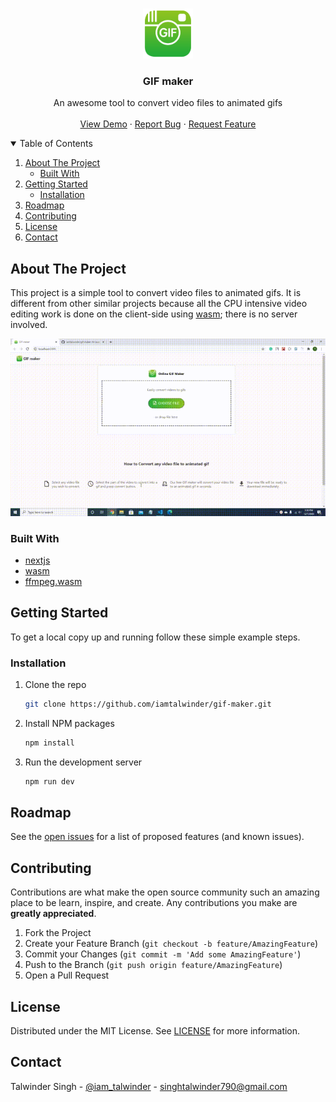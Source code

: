 <!-- PROJECT LOGO -->
<br />
<p align="center">
  <a href="https://iamtalwinder.github.io/gif-maker/">
    <img src="public/logo.png" alt="Logo" width="80" height="80">
  </a>

  <h3 align="center">GIF maker</h3>

  <p align="center">
    An awesome tool to convert video files to animated gifs
    <br />
    <br />
    <a href="https://iamtalwinder.github.io/gif-maker/">View Demo</a>
    ·
    <a href="https://github.com/iamtalwinder/gif-maker/issues/new?assignees=&labels=&template=bug_report.md&title">Report Bug</a>
    ·
    <a href="https://github.com/iamtalwinder/gif-maker/issues/new?assignees=&labels=&template=feature_request.md&title=">Request Feature</a>
  </p>
</p>

<!-- TABLE OF CONTENTS -->
<details open="open">
  <summary>Table of Contents</summary>
  <ol>
    <li>
      <a href="#about-the-project">About The Project</a>
      <ul>
        <li><a href="#built-with">Built With</a></li>
      </ul>
    </li>
    <li>
      <a href="#getting-started">Getting Started</a>
      <ul>
        <li><a href="#installation">Installation</a></li>
      </ul>
    </li>
    <li><a href="#roadmap">Roadmap</a></li>
    <li><a href="#contributing">Contributing</a></li>
    <li><a href="#license">License</a></li>
    <li><a href="#contact">Contact</a></li>
  </ol>
</details>

<!-- ABOUT THE PROJECT -->

## About The Project

This project is a simple tool to convert video files to animated gifs.
It is different from other similar projects because all the CPU intensive
video editing work is done on the client-side using [wasm](https://webassembly.org/); there is no
server involved.

<p align="center">
    <img src="public/demo.gif" alt="demo" />
</p>

### Built With

- [nextjs](https://nextjs.org/)
- [wasm](https://webassembly.org/)
- [ffmpeg.wasm](https://ffmpegwasm.et.r.appspot.com/#installation)

<!-- GETTING STARTED -->

## Getting Started

To get a local copy up and running follow these simple example steps.

### Installation

1. Clone the repo
   ```sh
   git clone https://github.com/iamtalwinder/gif-maker.git
   ```
2. Install NPM packages
   ```sh
   npm install
   ```
3. Run the development server
   ```sh
   npm run dev
   ```

<!-- ROADMAP -->

## Roadmap

See the [open issues](https://github.com/iamtalwinder/gif-maker/issues) for a list of proposed features (and known issues).

<!-- CONTRIBUTING -->

## Contributing

Contributions are what make the open source community such an amazing place to be learn, inspire, and create. Any contributions you make are **greatly appreciated**.

1. Fork the Project
2. Create your Feature Branch (`git checkout -b feature/AmazingFeature`)
3. Commit your Changes (`git commit -m 'Add some AmazingFeature'`)
4. Push to the Branch (`git push origin feature/AmazingFeature`)
5. Open a Pull Request

<!-- LICENSE -->

## License

Distributed under the MIT License. See [LICENSE](LICENSE) for more information.

<!-- CONTACT -->

## Contact

Talwinder Singh - [@iam_talwinder](https://twitter.com/iam_talwinder) - singhtalwinder790@gmail.com
